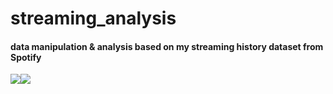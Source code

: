 # streaming_analysis

#### data manipulation & analysis based on my streaming history dataset from Spotify
<img src="https://img.shields.io/badge/Apache%20Spark-E25A1C?style=flat-square&logo=Apache%20Spark&logoColor=white"><img src="https://img.shields.io/badge/Apache%20Zeppelin-D22128?style=flat-square&logo=Apache&logoColor=white">
